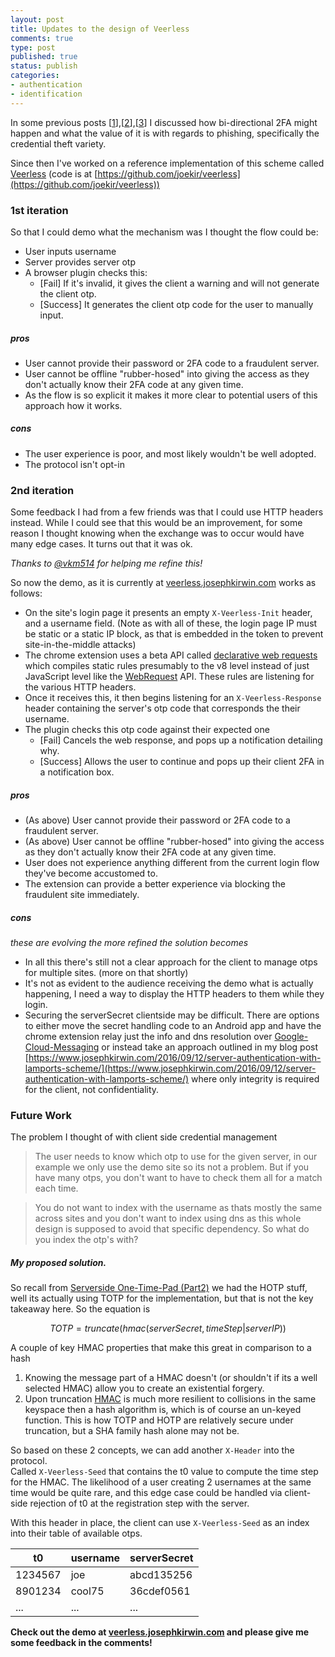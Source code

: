 ```yaml
---
layout: post
title: Updates to the design of Veerless 
comments: true
type: post
published: true
status: publish
categories:
- authentication
- identification
---
```


In some previous posts [[1](https://www.josephkirwin.com/2016/08/02/serverside-otp-part1/)],[[2](https://www.josephkirwin.com/2016/08/05/serverside-otp-part2/)],[[3](https://www.josephkirwin.com/2016/09/12/server-authentication-with-lamports-scheme/)] I discussed how bi-directional 2FA might happen and what the value of it is with regards to phishing, specifically the credential theft variety.

Since then I've worked on a reference implementation of this scheme called [Veerless](https://veerless.josephkirwin.com) (code is at [https://github.com/joekir/veerless](https://github.com/joekir/veerless))

### 1st iteration

So that I could demo what the mechanism was I thought the flow could be:     

- User inputs username     
- Server provides server otp     
- A browser plugin checks this:     
  - [Fail] If it's invalid, it gives the client a warning and will not generate the client otp.     
  - [Success] It generates the client otp code for the user to manually input.

##### pros

- User cannot provide their password or 2FA code to a fraudulent server.
- User cannot be offline "rubber-hosed" into giving the access as they don't actually know their 2FA code at any given time.
- As the flow is so explicit it makes it more clear to potential users of this approach how it works. 

##### cons

- The user experience is poor, and most likely wouldn't be well adopted.
- The protocol isn't opt-in

### 2nd iteration

Some feedback I had from a few friends was that I could use HTTP headers instead.
While I could see that this would be an improvement, for some reason I thought knowing when the exchange was to occur would have many edge cases. It turns out that it was ok.

*Thanks to [@vkm514](https://twitter.com/vkm514) for helping me refine this!*

So now the demo, as it is currently at [veerless.josephkirwin.com](https://veerless.josephkirwin.com) works as follows:

- On the site's login page it presents an empty `X-Veerless-Init` header, and a username field. (Note as with all of these, the login page IP must be static or a static IP block, as that is embedded in the token to prevent site-in-the-middle attacks)
- The chrome extension uses a beta API called [declarative web requests](https://developer.chrome.com/extensions/declarativeWebRequest) which compiles static rules presumably to the v8 level instead of just JavaScript level like the [WebRequest](https://developer.chrome.com/extensions/webRequest) API. These rules are listening for the various HTTP headers.
- Once it receives this, it then begins listening for an `X-Veerless-Response` header containing the server's otp code that corresponds the their username.
- The plugin checks this otp code against their expected one
  - [Fail] Cancels the web response, and pops up a notification detailing why.
  - [Success] Allows the user to continue and pops up their client 2FA in a notification box.

##### pros

- (As above) User cannot provide their password or 2FA code to a fraudulent server.
- (As above) User cannot be offline "rubber-hosed" into giving the access as they don't actually know their 2FA code at any given time.
- User does not experience anything different from the current login flow they've become accustomed to.
- The extension can provide a better experience via blocking the fraudulent site immediately.

##### cons
*these are evolving the more refined the solution becomes*

- In all this there's still not a clear approach for the client to manage otps for multiple sites. (more on that shortly)
- It's not as evident to the audience receiving the demo what is actually happening, I need a way to display the HTTP headers to them while they login.
- Securing the serverSecret clientside may be difficult. There are options to either move the secret handling code to an Android app and have the chrome extension relay just the info and dns resolution over [Google-Cloud-Messaging](https://developers.google.com/cloud-messaging/) or instead take an approach outlined in my blog post [https://www.josephkirwin.com/2016/09/12/server-authentication-with-lamports-scheme/](https://www.josephkirwin.com/2016/09/12/server-authentication-with-lamports-scheme/) where only integrity is required for the client, not confidentiality.


### Future Work

The problem I thought of with client side credential management

> The user needs to know which otp to use for the given server, in our example we only use the demo site so its not a problem. But if you have many otps, you don't want to have to check them all for a match each time. 

> You do not want to index with the username as thats mostly the same across sites and you don't want to index using dns as this whole design is supposed to avoid that specific dependency. So what do you index the otp's with? 

##### My proposed solution.

So recall from [Serverside One-Time-Pad (Part2)](https://www.josephkirwin.com/2016/08/05/serverside-otp-part2/) we had the HOTP stuff, well its actually using TOTP for the implementation, but that is not the key takeaway here. So the equation is


$$TOTP = truncate(hmac(serverSecret,timeStep|serverIP))$$

A couple of key HMAC properties that make this great in comparison to a hash

1. Knowing the message part of a HMAC doesn't (or shouldn't if its a well selected HMAC) allow you to create an existential forgery. 
2. Upon truncation [HMAC](https://en.wikipedia.org/wiki/Hash-based_message_authentication_code) is much more resilient to collisions in the same keyspace then a hash algorithm is, which is of course an un-keyed function. This is how TOTP and HOTP are relatively secure under truncation, but a SHA family hash alone may not be.

So based on these 2 concepts, we can add another `X-Header` into the protocol.     
Called `X-Veerless-Seed` that contains the t0 value to compute the time step for the HMAC.
The likelihood of a user creating 2 usernames at the same time would be quite rare, and this edge case could be handled via client-side rejection of t0 at the registration step with the server.

With this header in place, the client can use `X-Veerless-Seed` as an index into their table of available otps. 

t0      |username|serverSecret|
--------|--------|------------|
1234567 | joe    | abcd135256 |
8901234 | cool75 | 36cdef0561 |
...     | ...    | ...        |

**Check out the demo at [veerless.josephkirwin.com](https://veerless.josephkirwin.com) and please give me some feedback in the comments!** 

